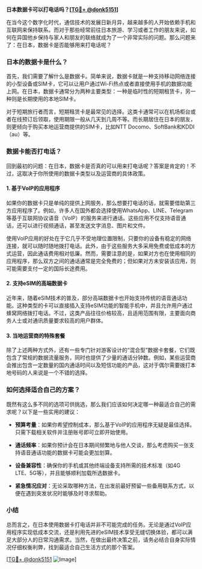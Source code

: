 **日本数据卡可以打电话吗？[[TG💪+ @donk5151](https://t.me/s/donk5151)]**

在当今这个数字化时代，通信技术的发展日新月异，越来越多的人开始依赖手机和互联网来保持联系。而对于那些经常前往日本旅游、学习或者工作的朋友来说，如何在异国他乡保持与家人和朋友的联络就成为了一个非常实际的问题。那么问题来了：在日本，数据卡是否能够用来打电话呢？

### 日本的数据卡是什么？

首先，我们需要了解什么是数据卡。简单来说，数据卡就是一种支持移动网络连接的小型设备或SIM卡，它可以让用户通过Wi-Fi热点或者直接使用手机的数据功能上网。在日本，数据卡通常分为两种主要类型：一种是临时性的短期租赁卡，另一种则是长期使用的本地SIM卡。

对于短期旅行者而言，短期租赁卡是最常见的选择。这类卡通常可以在机场柜台或者在线预订后领取，使用期限一般从几天到几周不等。而长期居住在日本的朋友，则更倾向于购买本地运营商提供的SIM卡，比如NTT Docomo、SoftBank和KDDI（au）等。

### 数据卡能否打电话？

回到最初的问题：在日本，数据卡是否真的可以用来打电话呢？答案是肯定的！不过，这取决于你所使用的数据卡类型以及运营商的具体政策。

#### 1. 基于VoIP的应用程序

如果你的数据卡只是单纯的提供上网服务，那么想要打电话的话，就需要借助第三方应用程序了。例如，许多人在国外都会选择使用WhatsApp、LINE、Telegram等基于互联网协议语音（VoIP）的服务来进行通话。这些应用不仅支持语音通话，还可以进行视频通话，甚至发送文字消息、图片和文件。

使用VoIP应用的好处在于它几乎不受地理位置限制，只要你的设备有稳定的网络连接，就可以随时随地拨打电话。此外，由于这些服务大多采用免费或低成本的方式运营，因此通话费用相对低廉。然而，需要注意的是，如果对方也在使用相同的应用程序，那么双方之间的通话通常是完全免费的；但如果对方未安装该应用，则可能需要支付一定的国际长途费用。

#### 2. 支持eSIM的高端数据卡

近年来，随着eSIM技术的普及，部分高端数据卡也开始支持传统的语音通话功能。这种类型的卡可以直接插入支持eSIM功能的智能手机中，并且允许用户通过蜂窝网络拨打电话。不过，这类产品往往价格较高，且适用范围有限，主要面向商务人士或对通讯质量要求较高的用户群体。

#### 3. 当地运营商的特殊套餐

除了上述两种方式外，还有一些专门针对游客设计的“混合型”数据卡套餐，它们既包含了常规的数据流量服务，同时也提供了少量的通话分钟数。例如，某些运营商会推出包含一定数量的国内通话时间以及短信功能的产品，这对于偶尔需要拨打本地号码的人来说是一个不错的选择。

### 如何选择适合自己的方案？

既然有这么多不同的选项可供挑选，那么我们应该如何决定哪一种最适合自己的需求呢？以下是一些实用的建议：

- **预算考量**：如果你希望控制成本，那么基于VoIP的应用程序无疑是最佳选择。只需下载相关软件并注册账号即可立即开始使用。
  
- **通话频率**：如果你预计会在日本期间频繁地与他人交谈，那么考虑购买一张支持语音通话功能的数据卡可能会更加划算。

- **设备兼容性**：确保你的手机或其他终端设备支持所需的技术标准（如4G LTE、5G等），并且能够顺利加载所选数据卡。

- **紧急情况应对**：无论采取哪种方法，在出发前最好预留一些备用联系方式，以便在遇到突发状况时能够及时寻求帮助。

### 小结

总而言之，在日本使用数据卡打电话并非不可能完成的任务。无论是通过VoIP应用程序实现低成本交流，还是利用先进的eSIM技术享受无缝切换体验，都可以满足大部分人的日常沟通需求。当然，在做出最终决策之前，请务必结合自身实际情况仔细权衡利弊，找到最适合自己生活方式的那个答案。

[[TG💪+ @donk5151](https://t.me/s/donk5151) ![Image](https://i.postimg.cc/rwNCRYN7/Snipaste-2025-04-30-17-27-05.png)]